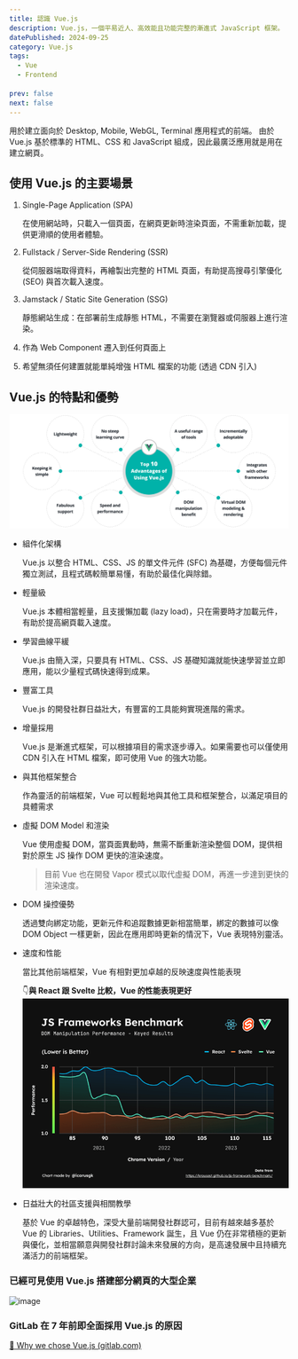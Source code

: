 ```yaml
---
title: 認識 Vue.js
description: Vue.js，一個平易近人、高效能且功能完整的漸進式 JavaScript 框架。
datePublished: 2024-09-25
category: Vue.js
tags:
  - Vue
  - Frontend

prev: false
next: false
---
```


用於建立面向於 Desktop, Mobile, WebGL, Terminal 應用程式的前端。
由於 Vue.js 基於標準的 HTML、CSS 和 JavaScript 組成，因此最廣泛應用就是用在建立網頁。

## 使用 Vue.js 的主要場景

1. Single-Page Application (SPA)

   在使用網站時，只載入一個頁面，在網頁更新時渲染頁面，不需重新加載，提供更滑順的使用者體驗。

2. Fullstack / Server-Side Rendering (SSR)

   從伺服器端取得資料，再繪製出完整的 HTML 頁面，有助提高搜尋引擎優化 (SEO) 與首次載入速度。

3. Jamstack / Static Site Generation (SSG)

   靜態網站生成：在部署前生成靜態 HTML，不需要在瀏覽器或伺服器上進行渲染。

4. 作為 Web Component 遷入到任何頁面上

5. 希望無須任何建置就能單純增強 HTML 檔案的功能 (透過 CDN 引入)

## Vue.js 的特點和優勢

![alt text](image.png)

- 組件化架構

  Vue.js 以整合 HTML、CSS、JS 的單文件元件 (SFC) 為基礎，方便每個元件獨立測試，且程式碼較簡單易懂，有助於最佳化與除錯。

- 輕量級

  Vue.js 本體相當輕量，且支援懶加載 (lazy load)，只在需要時才加載元件，有助於提高網頁載入速度。

- 學習曲線平緩

  Vue.js 由簡入深，只要具有 HTML、CSS、JS 基礎知識就能快速學習並立即應用，能以少量程式碼快速得到成果。

- 豐富工具

  Vue.js 的開發社群日益壯大，有豐富的工具能夠實現進階的需求。

- 增量採用

  Vue.js 是漸進式框架，可以根據項目的需求逐步導入。如果需要也可以僅使用 CDN 引入在 HTML 檔案，即可使用 Vue 的強大功能。

- 與其他框架整合

  作為靈活的前端框架，Vue 可以輕鬆地與其他工具和框架整合，以滿足項目的具體需求

- 虛擬 DOM Model 和渲染

  Vue 使用虛擬 DOM，當頁面異動時，無需不斷重新渲染整個 DOM，提供相對於原生 JS 操作 DOM 更快的渲染速度。

  > 目前 Vue 也在開發 Vapor 模式以取代虛擬 DOM，再進一步達到更快的渲染速度。

- DOM 操控優勢

  透過雙向綁定功能，更新元件和追蹤數據更新相當簡單，綁定的數據可以像 DOM Object 一樣更新，因此在應用即時更新的情況下，Vue 表現特別靈活。

- 速度和性能

  當比其他前端框架，Vue 有相對更加卓越的反映速度與性能表現

  👇**與 React 跟 Svelte 比較，Vue 的性能表現更好**
  ![alt text](image-1.png)

- 日益壯大的社區支援與相關教學

  基於 Vue 的卓越特色，深受大量前端開發社群認可，目前有越來越多基於 Vue 的 Libraries、Utilities、Framework 誕生，且 Vue 仍在非常積極的更新與優化，並相當願意與開發社群討論未來發展的方向，是高速發展中且持續充滿活力的前端框架。

### 已經可見使用 Vue.js 搭建部分網頁的大型企業

![image](https://hackmd.io/_uploads/BkAGf3lBa.png)

### GitLab 在 7 年前即全面採用 Vue.js 的原因

[🔗 Why we chose Vue.js (gitlab.com)](https://about.gitlab.com/blog/2016/10/20/why-we-chose-vue)
